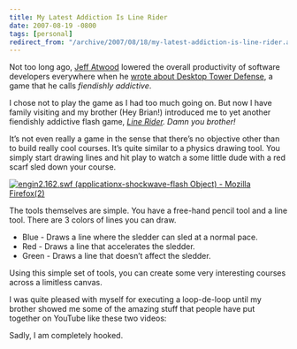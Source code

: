 ```yaml
---
title: My Latest Addiction Is Line Rider
date: 2007-08-19 -0800
tags: [personal]
redirect_from: "/archive/2007/08/18/my-latest-addiction-is-line-rider.aspx/"
---
```


Not too long ago, [Jeff Atwood](http://www.codinghorror.com/blog/ "CodingHorror") lowered the
overall productivity of software developers everywhere when he [wrote
about Desktop Tower Defense](http://www.codinghorror.com/blog/archives/000872.html "How to get rich programming"),
a game that he calls *fiendishly addictive*.

I chose not to play the game as I had too much going on. But now I have
family visiting and my brother (Hey Brian!) introduced me to yet another
fiendishly addictive flash game, *[Line Rider](http://www.crazygames.com/game/line-rider "Line Rider").
Damn you brother!*

It’s not even really a game in the sense that there’s no objective other
than to build really cool courses. It’s quite similar to a physics
drawing tool. You simply start drawing lines and hit play to watch a
some little dude with a red scarf sled down your course.

[![engin2.162.swf (applicationx-shockwave-flash Object) - Mozilla
Firefox(2)](https://haacked.com/images/haacked_com/WindowsLiveWriter/MyLatestAddictionIsLineRider_CF3B/engin2.162.swf%20(applicationx-shockwave-flash%20Object)%20-%20Mozilla%20Firefox%20(2)_thumb_1.png)](https://haacked.com/images/haacked_com/WindowsLiveWriter/MyLatestAddictionIsLineRider_CF3B/engin2.162.swf%20(applicationx-shockwave-flash%20Object)%20-%20Mozilla%20Firefox%20(2)_1.png)

The tools themselves are simple. You have a free-hand pencil tool and a
line tool. There are 3 colors of lines you can draw.

-   Blue - Draws a line where the sledder can sled at a normal pace.
-   Red - Draws a line that accelerates the sledder.
-   Green - Draws a line that doesn’t affect the sledder.

Using this simple set of tools, you can create some very interesting
courses across a limitless canvas.

I was quite pleased with myself for executing a loop-de-loop until my
brother showed me some of the amazing stuff that people have put
together on YouTube like these two videos:

Sadly, I am completely hooked.
